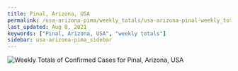 ```yaml
---
title: Pinal, Arizona, USA
permalink: /usa-arizona-pima/weekly_totals/usa-arizona-pinal-weekly_totals.html
last_updated: Aug 8, 2021
keywords: ["Pinal, Arizona, USA", "weekly totals"]
sidebar: usa-arizona-pima_sidebar
---
```


![Weekly Totals of Confirmed Cases for Pinal, Arizona, USA](/covid_tracker/images/graphs/usa-arizona-pinal-weekly_totals_graph.png)
